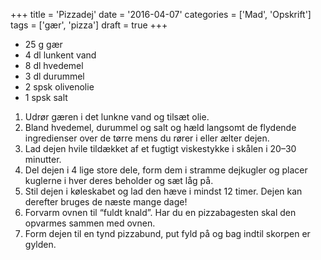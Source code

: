 +++
title = 'Pizzadej'
date = '2016-04-07'
categories = ['Mad', 'Opskrift']
tags = ['gær', 'pizza']
draft = true
+++

- 25 g gær
- 4 dl lunkent vand
- 8 dl hvedemel
- 3 dl durummel
- 2 spsk olivenolie
- 1 spsk salt

1. Udrør gæren i det lunkne vand og tilsæt olie.
2. Bland hvedemel, durummel og salt og hæld langsomt de flydende ingredienser over de tørre mens du rører i eller ælter dejen.
3. Lad dejen hvile tildækket af et fugtigt viskestykke i skålen i 20–30 minutter.
4. Del dejen i 4 lige store dele, form dem i stramme dejkugler og placer kuglerne i hver deres beholder og sæt låg på.
5. Stil dejen i køleskabet og lad den hæve i mindst 12 timer. Dejen kan derefter bruges de næste mange dage!
6. Forvarm ovnen til “fuldt knald”. Har du en pizzabagesten skal den opvarmes sammen med ovnen.
7. Form dejen til en tynd pizzabund, put fyld på og bag indtil skorpen er gylden.
